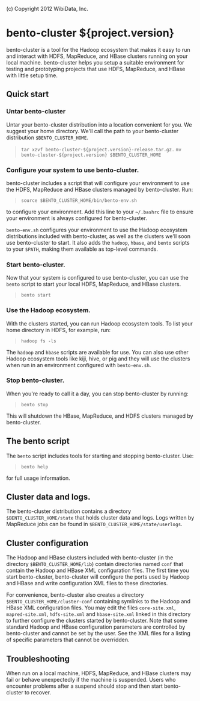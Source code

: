 (c) Copyright 2012 WibiData, Inc.

bento-cluster ${project.version}
================================

bento-cluster is a tool for the Hadoop ecosystem that makes it easy to
run and interact with HDFS, MapReduce, and HBase clusters running on
your local machine. bento-cluster helps you setup a suitable
environment for testing and prototyping projects that use HDFS,
MapReduce, and HBase with little setup time.

Quick start
-----------

### Untar bento-cluster
Untar your bento-cluster distribution into a location convenient for
you. We suggest your home directory. We'll call the path to your
bento-cluster distribution `$BENTO_CLUSTER_HOME`.

> `tar xzvf bento-cluster-${project.version}-release.tar.gz.`
> `mv bento-cluster-${project.version} $BENTO_CLUSTER_HOME`

### Configure your system to use bento-cluster.
bento-cluster includes a script that will configure your
environment to use the HDFS, MapReduce and HBase clusters managed by
bento-cluster. Run:

> `source $BENTO_CLUSTER_HOME/bin/bento-env.sh`

to configure your environment. Add this line to your `~/.bashrc` file
to ensure your environment is always configured for bento-cluster.

`bento-env.sh` configures your environment to use the Hadoop
ecosystem distributions included with bento-cluster, as well as the
clusters we'll soon use bento-cluster to start. It also adds the
`hadoop`, `hbase`, and `bento` scripts to your `$PATH`, making them
available as top-level commands.

### Start bento-cluster.
Now that your system is configured to use bento-cluster, you can use
the `bento` script to start your local HDFS, MapReduce, and HBase
clusters.

> `bento start`

### Use the Hadoop ecosystem.
With the clusters started, you can run Hadoop ecosystem tools. To
list your home directory in HDFS, for example, run:

> `hadoop fs -ls`

The `hadoop` and `hbase` scripts are available for use. You can also
use other Hadoop ecosystem tools like kiji, hive, or pig and they
will use the clusters when run in an environment configured with
`bento-env.sh`.

### Stop bento-cluster.
When you're ready to call it a day, you can stop bento-cluster by
running:

> `bento stop`

This will shutdown the HBase, MapReduce, and HDFS clusters managed by
bento-cluster.

The bento script
-----------------
The `bento` script includes tools for starting and stopping
bento-cluster. Use:

> `bento help`

for full usage information.

Cluster data and logs.
-----------------------
The bento-cluster distribution contains a directory
`$BENTO_CLUSTER_HOME/state` that holds cluster data and logs. Logs
written by MapReduce jobs can be found in
`$BENTO_CLUSTER_HOME/state/userlogs`.

Cluster configuration
---------------------
The Hadoop and HBase clusters included with bento-cluster (in the
directory `$BENTO_CLUSTER_HOME/lib`) contain directories named `conf`
that contain the Hadoop and HBase XML configuration files. The first
time you start bento-cluster, bento-cluster will configure the ports
used by Hadoop and HBase and write configuration XML files to these
directories.

For convenience, bento-cluster also creates a directory
`$BENTO_CLUSTER_HOME/cluster-conf` containing symlinks to the Hadoop
and HBase XML configuration files. You may edit the files
`core-site.xml`, `mapred-site.xml`, `hdfs-site.xml` and
`hbase-site.xml` linked in this directory to further configure the
clusters started by bento-cluster. Note that some standard Hadoop
and HBase configuration parameters are controlled by bento-cluster
and cannot be set by the user. See the XML files for a listing of
specific parameters that cannot be overridden.

Troubleshooting
----------------
When run on a local machine, HDFS, MapReduce, and HBase clusters may
fail or behave unexpectedly if the machine is suspended. Users who
encounter problems after a suspend should stop and then start
bento-cluster to recover.

